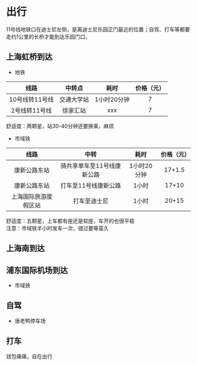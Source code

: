 # 出行
11号线地铁口在迪士尼左侧，是离迪士尼乐园正门最近的位置；自驾、打车等都要走约1公里的长桥才能到达乐园门口。
## 上海虹桥到达
- 地铁

| 线路| 中转点 | 耗时 | 价格（元） |
| :---: | :---: | :---: | :---: |
|10号线转11号线|交通大学站|1小时20分钟|7|
|2号线转11号线|徐家汇站|xxx|7|

舒适度：两颗星，站30-40分钟还要换乘，麻烦
- 市域铁

| 线路 | 中转 | 耗时 | 价格（元） |
| :---: | :---: | :---: | :---:|
|康新公路东站|骑共享单车至11号线康新公路|1小时20分钟|17+1.5|
|康新公路东站|打车至11号线康新公路|1小时|17+10|
|上海国际旅游度假区站|打车至迪士尼|1小时|20+15|

舒适度：五颗星，上车都有座还是软座，车开的也很平稳 \
注意：市域铁半小时发车一次，错过要等蛮久
## 上海南到达
## 浦东国际机场到达
- 市域铁

## 自驾
- 唐老鸭停车场

## 打车
钱包痛痛，自在出行
